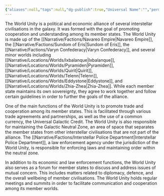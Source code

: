 ```yaml
---
{"aliases":null,"tags":null,"dg-publish":true,"Universal Name":"","permalink":"/narrative/factions/the-world-unity/","dgPassFrontmatter":true}
---
```


The World Unity is a political and economic alliance of several interstellar civilisations in the galaxy. It was formed with the goal of promoting cooperation and understanding among its member states. The World Unity is made up of the [[Narrative/Factions/Navareo Empire\|Navareo Empire]], the [[Narrative/Factions/Sundom of Eris\|Sundom of Eris]], the [[Narrative/Factions/Varyn Confederacy\|Varyn Confederacy]], and several minor worlds including [[Narrative/Locations/Worlds/Ixbalanque\|Ixbalanque]], [[Narrative/Locations/Worlds/Pyramiden\|Pyramiden]], [[Narrative/Locations/Worlds/Quirit\|Quirit]], [[Narrative/Locations/Worlds/Telenn\|Telenn]], [[Narrative/Locations/Worlds/Eddystone\|Eddystone]], and [[Narrative/Locations/Worlds/Zhia-Zhea\|Zhia-Zhea]]. While each member state maintains its own sovereignty, they agree to work together and follow certain guidelines in order to further the goals of the alliance.

One of the main functions of the World Unity is to promote trade and cooperation among its member states. This is facilitated through various trade agreements and partnerships, as well as the use of a common currency, the Universal Galactic Credit. The World Unity is also responsible for maintaining the Galactic Neutral Zone, an area of space that separates the member states from other interstellar civilisations that are not part of the alliance. The [[Narrative/Factions/Interstellar Police Department\|Interstellar Police Department]], a law enforcement agency under the jurisdiction of the World Unity, is responsible for enforcing laws and maintaining order within the neutral zone.

In addition to its economic and law enforcement functions, the World Unity also serves as a forum for member states to discuss and address issues of mutual concern. This includes matters related to diplomacy, defence, and the overall wellbeing of member civilisations. The World Unity holds regular meetings and summits in order to facilitate communication and cooperation among its member worlds.